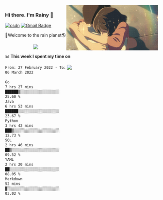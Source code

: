 <img  align='right' height="150" src="https://github.com/LikeRainDay/LikeRainDay/blob/master/pic/img_rain_1.gif?raw=true">



### Hi there. I'm Rainy :lemon:

[![csdn](https://img.shields.io/badge/-csdn-c14438?style=flat-square&logo=c&logoColor=white)](https://blog.csdn.net/qq_15807167)
[![Gmail Badge](https://img.shields.io/badge/-gmail-c14438?style=flat-square&logo=Gmail&logoColor=white&link=mailto:houshuai0816@gmail.com)](mailto:houshuai0816@gmail.com)

🚀Welcome to the rain planet🌎

<center>
<img align='center'  src="https://source.unsplash.com/random/1200x600">
</center>

📊 **This week I spent my time on**

<img align='right'   width="300" src="https://github-readme-stats.vercel.app/api?username=LikeRainDay&show_icons=true&title_color=fff&icon_color=79ff97&text_color=9f9f9f&bg_color=151515">

<!--START_SECTION:waka-->

```text
From: 27 February 2022 - To: 06 March 2022

Go                                      7 hrs 27 mins   ██████▒░░░░░░░░░░░░░░░░░░   25.60 %
Java                                    6 hrs 53 mins   ██████░░░░░░░░░░░░░░░░░░░   23.67 %
Python                                  3 hrs 42 mins   ███▒░░░░░░░░░░░░░░░░░░░░░   12.73 %
SQL                                     2 hrs 46 mins   ██▒░░░░░░░░░░░░░░░░░░░░░░   09.52 %
YAML                                    2 hrs 20 mins   ██░░░░░░░░░░░░░░░░░░░░░░░   08.05 %
Markdown                                52 mins         ▓░░░░░░░░░░░░░░░░░░░░░░░░   03.02 %
```

<!--END_SECTION:waka-->
